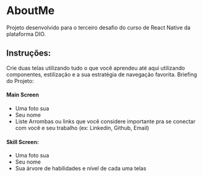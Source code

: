 # AboutMe

Projeto desenvolvido para o terceiro desafio do curso de React Native da plataforma DIO.

## Instruções:
Crie duas telas utilizando tudo o que você aprendeu até aqui utilizando componentes, estilização e a sua estratégia de navegação favorita.
Briefing do Projeto:

#### Main Screen
- Uma foto sua
- Seu nome
- Liste Arrombas ou links que você considere importante pra se conectar com você e seu trabalho (ex: Linkedin, Github, Email)

#### Skill Screen:
- Uma foto sua
- Seu nome
- Sua árvore de habilidades e nível de cada uma telas
